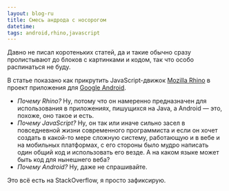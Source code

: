 ```yaml
---
layout: blog-ru
title: Смесь андрода с носорогом
datetime:
tags: android,rhino,javascript
---
```


Давно не писал коротеньких статей, да и такие обычно сразу пролистывают до блоков с картинками и кодом,
так что особо распинаться не буду.

В статье показано как прикрутить JavaScript-движок [Mozilla Rhino](http://www.mozilla.org/rhino/) в проект приложения для [Google Android](http://www.android.com/).

 * *Почему Rhino?* Ну, потому что он намеренно предназначен для использования в приложениях, пишущихся на Java, а Android — это, похоже, оно такое и есть.
 * *Почему JavaScript?* Ну, он так или иначе сильно засел в повседневной жизни современного программиста и если он хочет создать в какой-то мере сложную систему, работающую и в вебе и на мобильных платформах, с его стороны было мудро написать один общий код и использовать его везде. А на каком языке может быть код для нынешнего веба?
 * *Почему Android?* Ну, даже не спрашивайте.

Это всё есть на StackOverflow, я просто зафиксирую.

